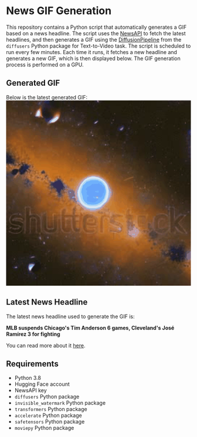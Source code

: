 # News GIF Generation
This repository contains a Python script that automatically generates a GIF based on a news headline. The script uses the [NewsAPI](https://newsapi.org/) to fetch the latest headlines, and then generates a GIF using the [DiffusionPipeline](https://github.com/huggingface/diffusers) from the `diffusers` Python package for Text-to-Video task.
The script is scheduled to run every few minutes. Each time it runs, it fetches a new headline and generates a new GIF, which is then displayed below. The GIF generation process is performed on a GPU.

## Generated GIF
Below is the latest generated GIF:
![Generated GIF](output.gif?raw=true&v=1691552046)

## Latest News Headline
The latest news headline used to generate the GIF is:

**MLB suspends Chicago's Tim Anderson 6 games, Cleveland's José Ramírez 3 for fighting**

You can read more about it [here](https://apnews.com/article/anderson-ramirez-brawl-guardians-white-sox-suspensions-d60a9c11c640cd57c2db99e0b68d8cf2).

## Requirements
- Python 3.8
- Hugging Face account
- NewsAPI key
- `diffusers` Python package
- `invisible_watermark` Python package
- `transformers` Python package
- `accelerate` Python package
- `safetensors` Python package
- `moviepy` Python package
